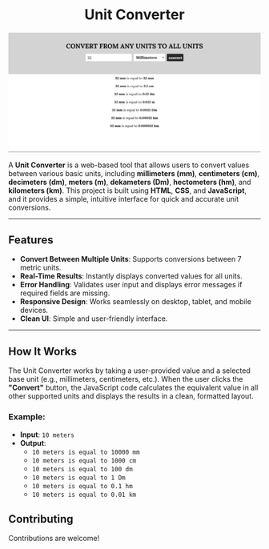 <h1 align=center> Unit Converter</h1>

![Unit Converter Screenshot](./src/screenshot.png)

A **Unit Converter** is a web-based tool that allows users to convert values between various basic units, including **millimeters (mm)**, **centimeters (cm)**, **decimeters (dm)**, **meters (m)**, **dekameters (Dm)**, **hectometers (hm)**, and **kilometers (km)**. This project is built using **HTML**, **CSS**, and **JavaScript**, and it provides a simple, intuitive interface for quick and accurate unit conversions.

---

## Features
- **Convert Between Multiple Units**: Supports conversions between 7 metric units.
- **Real-Time Results**: Instantly displays converted values for all units.
- **Error Handling**: Validates user input and displays error messages if required fields are missing.
- **Responsive Design**: Works seamlessly on desktop, tablet, and mobile devices.
- **Clean UI**: Simple and user-friendly interface.

---

## How It Works
The Unit Converter works by taking a user-provided value and a selected base unit (e.g., millimeters, centimeters, etc.). When the user clicks the **"Convert"** button, the JavaScript code calculates the equivalent value in all other supported units and displays the results in a clean, formatted layout.

### Example:
- **Input**: `10 meters`
- **Output**:
  - `10 meters is equal to 10000 mm`
  - `10 meters is equal to 1000 cm`
  - `10 meters is equal to 100 dm`
  - `10 meters is equal to 1 Dm`
  - `10 meters is equal to 0.1 hm`
  - `10 meters is equal to 0.01 km`
## Contributing
Contributions are welcome!
